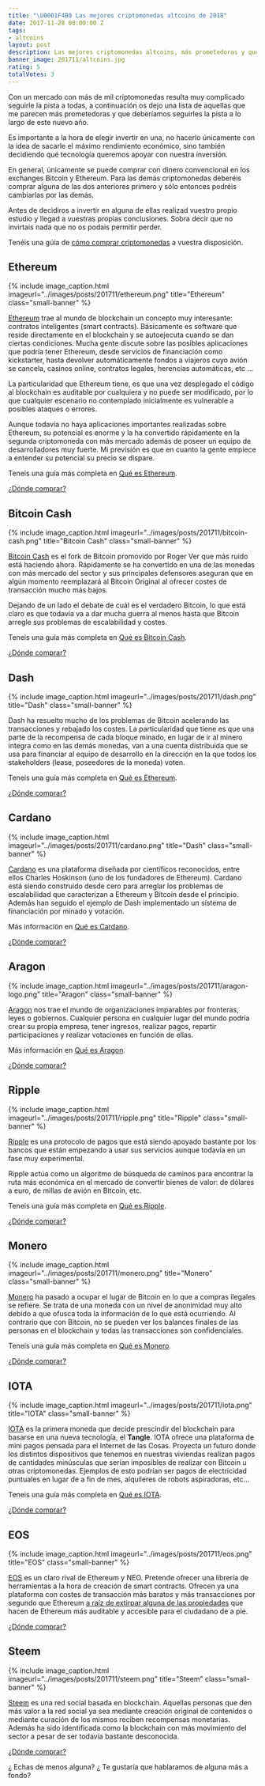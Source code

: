 ```yaml
---
title: "\U0001F4B0 Las mejores criptomonedas altcoins de 2018"
date: 2017-11-28 00:00:00 Z
tags:
- altcoins
layout: post
description: Las mejores criptomonedas altcoins, más prometedoras y que más podrían subir en 2018.
banner_image: 201711/altcoins.jpg
rating: 5
totalVotes: 3
---
```


Con un mercado con más de mil criptomonedas resulta muy complicado seguirle la pista a todas, a continuación os dejo una lista de aquellas que me parecen más prometedoras y que deberíamos seguirles la pista a lo largo de este nuevo año.

Es importante a la hora de elegir invertir en una, no hacerlo únicamente con la idea de sacarle el máximo rendimiento económico, sino también decidiendo qué tecnología queremos apoyar con nuestra inversión.

En general, únicamente se puede comprar con dinero convencional en los exchanges Bitcoin y Ethereum. Para las demás criptomonedas deberéis comprar alguna de las dos anteriores primero y sólo entonces podréis cambiarlas por las demás.

<!--more-->

Antes de decidiros a invertir en alguna de ellas realizad vuestro propio estudio y llegad a vuestras propias conclusiones. Sobra decir que no invirtais nada que no os podais permitir perder.

Tenéis una gúia de [cómo comprar criptomonedas](../como-comprar-criptomonedas) a vuestra disposición.

## Ethereum

{% include image_caption.html imageurl="../images/posts/201711/ethereum.png" title="Ethereum" class="small-banner" %}

[Ethereum](https://www.ethereum.org/) trae al mundo de blockchain un concepto muy interesante: contratos inteligentes (smart contracts). Básicamente es software que reside directamente en el blockchain y se autoejecuta cuando se dan ciertas condiciones. Mucha gente discute sobre las posibles aplicaciones que podría tener Ethereum, desde servicios de financiación como kickstarter, hasta devolver automáticamente fondos a viajeros cuyo avión se cancela, casinos online, contratos legales, herencias automáticas, etc ...

La particularidad que Ethereum tiene, es que una vez desplegado el código al blockchain es auditable por cualquiera y no puede ser modificado, por lo que cualquier escenario no contemplado inicialmente es vulnerable a posibles ataques o errores.

Aunque todavía no haya aplicaciones importantes realizadas sobre Ethereum, su potencial es enorme y la ha convertido rápidamente en la segunda criptomoneda con más mercado además de poseer un equipo de desarrolladores muy fuerte. Mi previsión es que en cuanto la gente empiece a entender su potencial su precio se dispare.

Teneis una guía más completa en [Qué es Ethereum](/que-es-ethereum).

[¿Dónde comprar?](https://coinmarketcap.com/currencies/ethereum/#markets)

## Bitcoin Cash

{% include image_caption.html imageurl="../images/posts/201711/bitcoin-cash.png" title="Bitcoin Cash" class="small-banner" %}

[Bitcoin Cash](https://bitcoin.com) es el fork de Bitcoin promovido por Roger Ver que más ruido está haciendo ahora. Rápidamente se ha convertido en una de las monedas con más mercado del sector y sus principales defensores aseguran que en algún momento reemplazará al Bitcoin Original al ofrecer costes de transacción mucho más bajos.

Dejando de un lado el debate de cuál es el verdadero Bitcoin, lo que está claro es que todavía va a dar mucha guerra al menos hasta que Bitcoin arregle sus problemas de escalabilidad y costes.

Teneis una guía más completa en [Qué es Bitcoin Cash](/que-es-bitcoin-cash).

[¿Dónde comprar?](https://coinmarketcap.com/currencies/bitcoin-cash/#markets)

## Dash

{% include image_caption.html imageurl="../images/posts/201711/dash.png" title="Dash" class="small-banner" %}

Dash ha resuelto mucho de los problemas de Bitcoin acelerando las transacciones y rebajado los costes. La particularidad que tiene es que una parte de la recompensa de cada bloque minado, en lugar de ir al minero integra como en las demás monedas, van a una cuenta distribuida que se usa para financiar al equipo de desarrollo en la dirección en la que todos los stakeholders (lease, poseedores de la moneda) voten.

Teneis una guía más completa en [Qué es Ethereum](/que-es-dash).

[¿Dónde comprar?](https://coinmarketcap.com/currencies/dash/#markets)

## Cardano

{% include image_caption.html imageurl="../images/posts/201711/cardano.png" title="Dash" class="small-banner" %}

[Cardano](https://www.cardanohub.org) es una plataforma diseñada por científicos reconocidos, entre ellos Charles Hoskinson (uno de los fundadores de Ethereum). Cardano está siendo construido desde cero para arreglar los problemas de escalabilidad que caracterizan a Ethereum y Bitcoin desde el principio. Además han seguido el ejemplo de Dash implementado un sistema de financiación por minado y votación.

Más información en [Qué es Cardano](/que-es-cardano).

[¿Dónde comprar?](https://coinmarketcap.com/currencies/cardano/#markets)

## Aragon

{% include image_caption.html imageurl="../images/posts/201711/aragon-logo.png" title="Aragon" class="small-banner" %}

<a rel="nofollow" href="https://aragon.one">Aragon</a> nos trae el mundo de organizaciones imparables por fronteras, leyes o gobiernos. Cualquier persona en cualquier lugar del mundo podría crear su propia empresa, tener ingresos, realizar pagos, repartir participaciones y realizar votaciones en función de ellas.

Más información en [Qué es Aragon](/que-es-aragon).

[¿Dónde comprar?](https://coinmarketcap.com/currencies/aragon/#markets)

## Ripple

{% include image_caption.html imageurl="../images/posts/201711/ripple.png" title="Ripple" class="small-banner" %}

[Ripple](https://ripple.com/) es una protocolo de pagos que está siendo apoyado bastante por los bancos que están empezando a usar sus servicios aunque todavía en un fase muy experimental.

Ripple actúa como un algoritmo de búsqueda de caminos para encontrar la ruta más económica en el mercado de convertir bienes de valor: de dólares a euro, de millas de avión en Bitcoin, etc.

Teneis una guía más completa en [Qué es Ripple](/que-es-ripple).

[¿Dónde comprar?](https://coinmarketcap.com/currencies/ripple/#markets)

## Monero

{% include image_caption.html imageurl="../images/posts/201711/monero.png" title="Monero" class="small-banner" %}

[Monero](https://getmonero.org/) ha pasado a ocupar el lugar de Bitcoin en lo que a compras ilegales se refiere. Se trata de una moneda con un nivel de anonimidad muy alto debido a que ofusca toda la información de lo que está ocurriendo. Al contrario que con Bitcoin, no se pueden ver los balances finales de las personas en el blockchain y todas las transacciones son confidenciales.

Teneis una guía más completa en [Qué es Monero](/que-es-monero).

[¿Dónde comprar?](https://coinmarketcap.com/currencies/monero/#markets)

## IOTA

{% include image_caption.html imageurl="../images/posts/201711/iota.png" title="IOTA" class="small-banner" %}

[IOTA](https://iota.org/) es la primera moneda que decide prescindir del blockchain para basarse en una nueva tecnología, el **Tangle**. IOTA ofrece una plataforma de mini pagos pensada para el Internet de las Cosas. Proyecta un futuro donde los distintos dispositivos que tenemos en nuestras viviendas realizan pagos de cantidades minúsculas que serían imposibles de realizar con Bitcoin u otras criptomonedas. Ejemplos de esto podrían ser pagos de electricidad puntuales en lugar de a fin de mes, alquileres de robots aspiradoras, etc...

Teneis una guía más completa en [Qué es IOTA](/que-es-iota).

[¿Dónde comprar?](https://coinmarketcap.com/currencies/iota/#markets)

## EOS

{% include image_caption.html imageurl="../images/posts/201711/eos.png" title="EOS" class="small-banner" %}

[EOS](https://eos.io/) es un claro rival de Ethereum y NEO. Pretende ofrecer una librería de herramientas a la hora de creación de smart contracts. Ofrecen ya una plataforma con costes de transacción más baratos y más transacciones por segundo que Ethereum [a raíz de extirpar alguna de las propiedades](https://www.reddit.com/r/ethereum/comments/6qm0y2/is_the_ethereum_team_defending_their_ground/?st=J5V645OH&sh=fa4932e9) que hacen de Ethereum más auditable y accesible para el ciudadano de a pie.

[¿Dónde comprar?](https://coinmarketcap.com/currencies/eos/#markets)

## Steem

{% include image_caption.html imageurl="../images/posts/201711/steem.png" title="Steem" class="small-banner" %}

[Steem](https://steemit.com) es una red social basada en blockchain. Aquellas personas que den más valor a la red social ya sea mediante creación original de contenidos o mediante curación de los mismos reciben recompensas monetarias. Además ha sido identificada como la blockchain con más movimiento del sector a pesar de ser todavía bastante desconocida.

[¿Dónde comprar?](https://coinmarketcap.com/currencies/steem/#markets)


¿ Echas de menos alguna? ¿ Te gustaría que hablaramos de alguna más a fondo?

